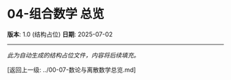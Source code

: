 # 04-组合数学 总览

**版本**: 1.0 (结构占位)
**日期**: 2025-07-02

---

*此为自动生成的结构占位文件，内容将后续填充。*

[返回上一级: ../00-07-数论与离散数学总览.md]
